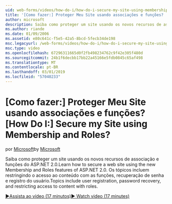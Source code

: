 ```yaml
---
uid: web-forms/videos/how-do-i/how-do-i-secure-my-site-using-membership-and-roles
title: '[Como fazer:] Proteger Meu Site usando associações e funções? | Microsoft Docs'
author: microsoft
description: Saiba como proteger um site usando os novos recursos de associação e funções do ASP.NET 2.0. Os tópicos incluem restricti, recuperação de senha e registro do usuário...
ms.author: riande
ms.date: 01/09/2006
ms.assetid: e80c641c-f5e5-42a5-8bcd-5fecb34de198
msc.legacyurl: /web-forms/videos/how-do-i/how-do-i-secure-my-site-using-membership-and-roles
msc.type: video
ms.openlocfilehash: 67296311665d0f2fb498234762c9f42e305f480d
ms.sourcegitcommit: 24b1f6decbb17bb22a45166e5fdb0845c65af498
ms.translationtype: MT
ms.contentlocale: pt-BR
ms.lasthandoff: 03/01/2019
ms.locfileid: "57040233"
---
```

<a name="how-do-i-secure-my-site-using-membership-and-roles"></a><span data-ttu-id="85c8f-105">[Como fazer:] Proteger Meu Site usando associações e funções?</span><span class="sxs-lookup"><span data-stu-id="85c8f-105">[How Do I:] Secure my Site using Membership and Roles?</span></span>
====================
<span data-ttu-id="85c8f-106">por [Microsoft](https://github.com/microsoft)</span><span class="sxs-lookup"><span data-stu-id="85c8f-106">by [Microsoft](https://github.com/microsoft)</span></span>

<span data-ttu-id="85c8f-107">Saiba como proteger um site usando os novos recursos de associação e funções do ASP.NET 2.0.</span><span class="sxs-lookup"><span data-stu-id="85c8f-107">Learn how to secure a web site using the new Membership and Roles features of ASP.NET 2.0.</span></span> <span data-ttu-id="85c8f-108">Os tópicos incluem restringindo o acesso ao conteúdo com as funções, recuperação de senha e registro do usuário.</span><span class="sxs-lookup"><span data-stu-id="85c8f-108">Topics include user registration, password recovery, and restricting access to content with roles.</span></span>

[<span data-ttu-id="85c8f-109">&#9654;Assista ao vídeo (17 minutos)</span><span class="sxs-lookup"><span data-stu-id="85c8f-109">&#9654; Watch video (17 minutes)</span></span>](https://channel9.msdn.com/Blogs/ASP-NET-Site-Videos/how-do-i-secure-my-site-using-membership-and-roles)
